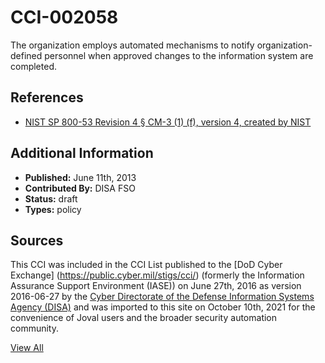 # CCI-002058

The organization employs automated mechanisms to notify organization-defined personnel when approved changes to the information system are completed.

## References ##

* [NIST SP 800-53 Revision 4 § CM-3 (1) (f), version 4, created by NIST](http://csrc.nist.gov/publications/PubsSPs.html)


## Additional Information ##

* **Published:** June 11th, 2013
* **Contributed By:** DISA FSO
* **Status:** draft
* **Types:** policy

## Sources ##

This CCI was included in the CCI List published to the [DoD Cyber Exchange]
(https://public.cyber.mil/stigs/cci/) (formerly the Information Assurance Support Environment
(IASE)) on June 27th, 2016 as version 2016-06-27 by the [Cyber Directorate of the Defense 
Information Systems Agency (DISA)](https://public.cyber.mil/about-cyber/) and was imported to 
this site on October 10th, 2021 for the convenience of Joval users and the broader security automation community.

[View All](../README.md)
